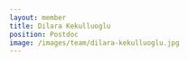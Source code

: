 ```yaml
---
layout: member
title: Dilara Kekulluoglu
position: Postdoc
image: /images/team/dilara-kekulluoglu.jpg
---
```

